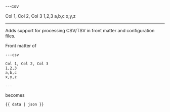 ---csv

Col 1, Col 2, Col 3
1,2,3
a,b,c
x,y,z

---

Adds support for processing CSV/TSV in front matter and configuration files. 

Front matter of

```
---csv

Col 1, Col 2, Col 3
1,2,3
a,b,c
x,y,z

---
```

becomes

```
{{ data | json }}
```